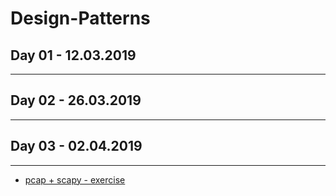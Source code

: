 # Design-Patterns

## Day 01 - 12.03.2019
***
## Day 02 - 26.03.2019
***
## Day 03 - 02.04.2019
***
  - [pcap + scapy - exercise](https://github.com/bsharabi/Scapy/tree/master/Day%2003%20-%2002.04.2019/pcap%20+%20scapy%20-%20exercise)
